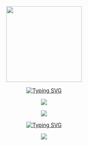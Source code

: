 
<div id="header" align="center">
    <img src="https://media.giphy.com/media/L5IljOSeFq8P6/giphy.gif" width="200" />
  </div>
    <div id="tos" align="center"> 

<a href="https://git.io/typing-svg"><img src="https://readme-typing-svg.demolab.com?font=Fira+Code&weight=700&pause=1000&color=DEA4F7&center=verdadero&vCenter=verdadero&repeat=FALSO&width=435&lines=SKILLS" alt="Typing SVG" /></a>
<p align="center"><a href="https://skillicons.dev"><img src="https://skillicons.dev/icons?i=js,html,css,cpp,py,php" /></a></p>


<p align="center"><a href="https://skillicons.dev"><img src="https://skillicons.dev/icons?i=linux,bash,neovim,git" /></a></p>
<a href="https://git.io/typing-svg"><img src="https://readme-typing-svg.demolab.com?font=Fira+Code&weight=700&pause=1000&color=DEA4F7&center=verdadero&vCenter=verdadero&repeat=FALSO&width=435&lines=hobbies" alt="Typing SVG" /></a>

<p align="center"><a href="https://skillicons.dev"><img src="https://skillicons.dev/icons?i=bots,arduino" /> </p></a></p>
</div>


